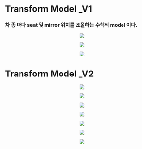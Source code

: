# Transform Model _V1
### 차 종 마다 seat 및 mirror 위치를 조절하는 수학적 model 이다.

<p align="center"><img src="src/positionX.jpg"></p>
<p align="center"><img src="src/positionY.jpg"></p>
<p align="center"><img src="src/mirror.jpg"></p>


# Transform Model _V2
<p align="center"><img src="src/v2_positionX.jpg"></p>
<p align="center"><img src="src/v2_positionY.jpg"></p>
<p align="center"><img src="src/v2_mirror_left_right_1.jpg"></p>
<p align="center"><img src="src/v2_mirror_left_right_2.jpg"></p>
<p align="center"><img src="src/v2_mirror_left_right_3.jpg"></p>
<p align="center"><img src="src/v2_mirror_up_down_1.jpg"></p>
<p align="center"><img src="src/v2_mirror_up_down_2.jpg"></p>
